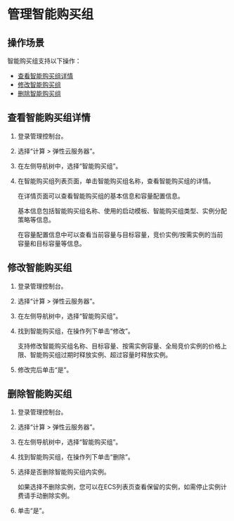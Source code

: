 # 管理智能购买组<a name="ZH-CN_TOPIC_0000001141066893"></a>

## 操作场景<a name="section64641656173712"></a>

智能购买组支持以下操作：

-   [查看智能购买组详情](#section667863413495)
-   [修改智能购买组](#section19679834104916)
-   [删除智能购买组](#section2679143464918)

## 查看智能购买组详情<a name="section667863413495"></a>

1.  登录管理控制台。
2.  选择“计算 \> 弹性云服务器”。
3.  在左侧导航树中，选择“智能购买组”。
4.  在智能购买组列表页面，单击智能购买组名称，查看智能购买组的详情。

    在详情页面可以查看智能购买组的基本信息和容量配置信息。

    基本信息包括智能购买组名称、使用的启动模板、智能购买组类型、实例分配策略等信息。

    在容量配置信息中可以查看当前容量与目标容量，竞价实例/按需实例的当前容量和目标容量等信息。


## 修改智能购买组<a name="section19679834104916"></a>

1.  登录管理控制台。
2.  选择“计算 \> 弹性云服务器”。
3.  在左侧导航树中，选择“智能购买组”。
4.  找到智能购买组，在操作列下单击“修改”。

    支持修改智能购买组名称、目标容量、按需实例容量、全局竞价实例的价格上限、智能购买组过期时释放实例、超过容量时释放实例。

5.  修改完后单击“是”。

## 删除智能购买组<a name="section2679143464918"></a>

1.  登录管理控制台。
2.  选择“计算 \> 弹性云服务器”。
3.  在左侧导航树中，选择“智能购买组”。
4.  找到智能购买组，在操作列下单击“删除”。
5.  选择是否删除智能购买组内实例。

    如果选择不删除实例，您可以在ECS列表页查看保留的实例，如需停止实例计费请手动删除实例。

6.  单击“是”。

